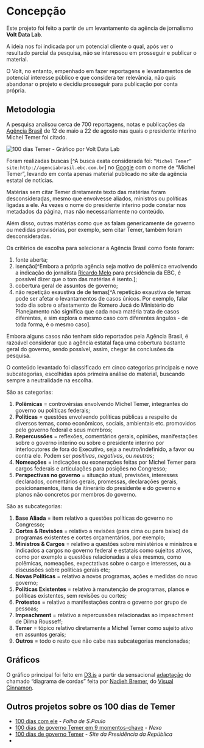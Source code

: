 # Concepção 

Este projeto foi feito a partir de um levantamento da agência de jornalismo **Volt Data Lab**.

A ideia nos foi indicada por um potencial cliente o qual, após ver o resultado parcial da pesquisa, não se interessou em prosseguir e publicar o material. 

O Volt, no entanto, empenhado em fazer reportagens e levantamentos de potencial interesse público e que considera ter relevância, não quis abandonar o projeto e decidiu prosseguir para publicação por conta própria. 

## Metodologia

A pesquisa analisou cerca de 700 reportagens, notas e publicações da [Agência Brasil](http://agenciabrasil.ebc.com.br) de 12 de maio a 22 de agosto nas quais o presidente interino Michel Temer foi citado. 

![100 dias Temer - Gráfico por Volt Data Lab](https://c1.staticflickr.com/9/8469/28580610924_9c30ecca93_b.jpg)

Foram realizadas buscas [^A busca exata considerada foi: `”Michel Temer” site:http://agenciabrasil.ebc.com.br`] no [Google](http://google.com) com o nome de “Michel Temer”, levando em conta apenas material publicado no site da agência estatal de notícias. 

Matérias sem citar Temer diretamente texto das matérias foram desconsideradas, mesmo que envolvesse aliados, ministros ou políticas ligadas a ele. Às vezes o nome do presidente interino pode constar nos metadados da página, mas não necessariamente no conteúdo.

Além disso, outras matérias como que as falam genericamente de governo ou medidas provisórias, por exemplo, sem citar Temer, também foram desconsideradas.

Os critérios de escolha para selecionar a Agência Brasil como fonte foram: 
1. fonte aberta;
2. isenção[^Embora a própria agência seja motivo de polêmica envolvendo a indicação do jornalista [Ricardo Melo](http://agenciabrasil.ebc.com.br/politica/noticia/2016-05/ricardo-melo-ingressa-com-acao-no-stf-para-garantir-mandato-de-presidente) para presidência da EBC, é possível dizer que o tom das matérias é isento.];
3. cobertura geral de assuntos de governo;
4. não repetição exaustiva de de temas[^A repetição exaustiva de temas pode ser afetar o levantamentos de casos únicos. Por exemplo, falar todo dia sobre o afastamento de Romero Jucá do Ministério do Planejamento não significa que cada nova matéria trata de casos diferentes, e sim explora o mesmo caso com diferentes ângulos - de toda forma, é o mesmo caso]. 

Embora alguns casos não tenham sido reportados pela Agência Brasil, é razoável considerar que a agência estatal faça uma cobertura bastante geral do governo, sendo possível, assim, chegar às conclusões da pesquisa.

O conteúdo levantado foi classificado em cinco categorias principais e nove subcategorias, escolhidas após primeira análise do material, buscando sempre a neutralidade na escolha.

São as categorias: 
1. **Polêmicas** = controvérsias envolvendo Michel Temer, integrantes do governo ou políticas federais;
2. **Políticas** = questões envolvendo políticas públicas a respeito de diversos temas, como econômicos, sociais, ambientais etc. promovidos pelo governo federal e seus membros;
3. **Repercussões** = reflexões, comentários gerais, opiniões, manifestações sobre o governo interino ou sobre o presidente interino por interlocutores de fora do Executivo, seja a neutro/indefinido, a favor ou contra ele. Podem ser *positivas*, *negativas*, ou *neutras*;
4. **Nomeações** = indicações ou exonerações feitas por Michel Temer para cargos federais e articulações para posições no Congresso;
5. **Perspectivas no governo** = situação atual, previsões, interesses declarados, comentários gerais, promessas,  declarações gerais, posicionamentos, itens de itinerário do presidente e do governo e planos não concretos por membros do governo.

São as subcategorias: 
1. **Base Aliada** = item relativo a questões políticas do governo no Congresso;
2. **Cortes & Revisões** = relativo a revisões (para cima ou para baixo) de programas existentes e cortes orçamentários, por exemplo;
3. **Ministros & Cargos** = relativo a questões sobre ministérios e ministros e indicados a cargos no governo federal e estatais como sujeitos ativos, como por exemplo a questões relacionadas a eles mesmos, como polêmicas, nomeações, expectativas sobre o cargo e interesses, ou a discussões sobre políticas gerais etc;
4. **Novas Políticas** = relativo a novos programas, ações e medidas do novo governo;
5. **Políticas Existentes** = relativo à manutenção de programas, planos e políticas existentes, sem revisões ou cortes;
6. **Protestos** = relativo a manifestações contra o governo por grupo de pessoas;
7. **Impeachment** = relativo a repercussões relacionadas ao impeachment de Dilma Rousseff;
8. **Temer** = tópico relativo diretamente a Michel Temer como sujeito ativo em assuntos gerais;
9. **Outros** = todo o resto que não cabe nas subcategorias mencionadas;

## Gráficos

O gráfico principal foi feito em [D3.js](http://d3js.org) a partir da sensacional [adaptação](http://www.visualcinnamon.com/portfolio/words-lord-of-the-rings) do chamado “diagrama de cordas” feita por [Nadieh Bremer](https://twitter.com/NadiehBremer), do [Visual Cinnamon](http://www.visualcinnamon.com/).

## Outros projetos sobre os 100 dias de Temer

* [100 dias com ele](http://arte.folha.uol.com.br/poder/2016/08/19/cem-dias-com-ele/) - *Folha de S.Paulo*
* [100 dias de governo Temer em 9 momentos-chave](https://www.nexojornal.com.br/expresso/2016/08/19/100-dias-de-governo-Temer-em-9-momentos-chave) - *Nexo*
* [100 dias de governo Temer](http://www2.planalto.gov.br/acompanhe-planalto/videos/videos/2016/100-dias-de-governo-temer) - *Site da Presidência da República*
* 
